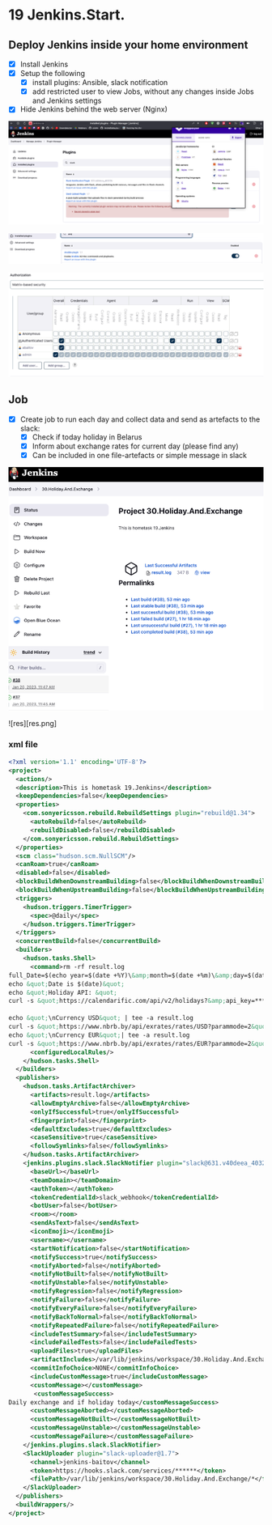# 19 Jenkins.Start.

## Deploy Jenkins inside your home environment

- [x] Install Jenkins
- [x] Setup the following
    - [x] install plugins: Ansible, slack notification
    - [x] add restricted user to view Jobs, without any changes inside Jobs and Jenkins settings
- [x] Hide Jenkins behind the web server (Nginx)

![pl1](pl1.png)

![pl2](pl2.png)

![user](user.png)

## Job

- [x] Create job to run each day and collect data and send as artefacts to the slack:
   - [x]  Check if today holiday in Belarus
   - [x]  Inform about exchange rates for current day (please find any)
   - [x]  Can be included in one file-artefacts or simple message in slack

![job](job.png)

![res][res.png]

### xml file 

```xml
<?xml version='1.1' encoding='UTF-8'?>
<project>
  <actions/>
  <description>This is hometask 19.Jenkins</description>
  <keepDependencies>false</keepDependencies>
  <properties>
    <com.sonyericsson.rebuild.RebuildSettings plugin="rebuild@1.34">
      <autoRebuild>false</autoRebuild>
      <rebuildDisabled>false</rebuildDisabled>
    </com.sonyericsson.rebuild.RebuildSettings>
  </properties>
  <scm class="hudson.scm.NullSCM"/>
  <canRoam>true</canRoam>
  <disabled>false</disabled>
  <blockBuildWhenDownstreamBuilding>false</blockBuildWhenDownstreamBuilding>
  <blockBuildWhenUpstreamBuilding>false</blockBuildWhenUpstreamBuilding>
  <triggers>
    <hudson.triggers.TimerTrigger>
      <spec>@daily</spec>
    </hudson.triggers.TimerTrigger>
  </triggers>
  <concurrentBuild>false</concurrentBuild>
  <builders>
    <hudson.tasks.Shell>
      <command>rm -rf result.log
full_Date=$(echo year=$(date +%Y)\&amp;month=$(date +%m)\&amp;day=$(date +%d))
echo &quot;Date is $(date)&quot;
echo &quot;Holiday API: &quot;
curl -s &quot;https://calendarific.com/api/v2/holidays?&amp;api_key=******&amp;country=BY&amp;${full_Date}&quot; | tee -a result.log

echo &quot;\nCurrency USD&quot; | tee -a result.log
curl -s &quot;https://www.nbrb.by/api/exrates/rates/USD?parammode=2&quot;| tee -a result.log
echo &quot;\nCurrency EUR&quot;| tee -a result.log
curl -s &quot;https://www.nbrb.by/api/exrates/rates/EUR?parammode=2&quot;| tee -a result.log</command>
      <configuredLocalRules/>
    </hudson.tasks.Shell>
  </builders>
  <publishers>
    <hudson.tasks.ArtifactArchiver>
      <artifacts>result.log</artifacts>
      <allowEmptyArchive>false</allowEmptyArchive>
      <onlyIfSuccessful>true</onlyIfSuccessful>
      <fingerprint>false</fingerprint>
      <defaultExcludes>true</defaultExcludes>
      <caseSensitive>true</caseSensitive>
      <followSymlinks>false</followSymlinks>
    </hudson.tasks.ArtifactArchiver>
    <jenkins.plugins.slack.SlackNotifier plugin="slack@631.v40deea_40323b">
      <baseUrl></baseUrl>
      <teamDomain></teamDomain>
      <authToken></authToken>
      <tokenCredentialId>slack_webhook</tokenCredentialId>
      <botUser>false</botUser>
      <room></room>
      <sendAsText>false</sendAsText>
      <iconEmoji></iconEmoji>
      <username></username>
      <startNotification>false</startNotification>
      <notifySuccess>true</notifySuccess>
      <notifyAborted>false</notifyAborted>
      <notifyNotBuilt>false</notifyNotBuilt>
      <notifyUnstable>false</notifyUnstable>
      <notifyRegression>false</notifyRegression>
      <notifyFailure>false</notifyFailure>
      <notifyEveryFailure>false</notifyEveryFailure>
      <notifyBackToNormal>false</notifyBackToNormal>
      <notifyRepeatedFailure>false</notifyRepeatedFailure>
      <includeTestSummary>false</includeTestSummary>
      <includeFailedTests>false</includeFailedTests>
      <uploadFiles>true</uploadFiles>
      <artifactIncludes>/var/lib/jenkins/workspace/30.Holiday.And.Exchange/result.log</artifactIncludes>
      <commitInfoChoice>NONE</commitInfoChoice>
      <includeCustomMessage>true</includeCustomMessage>
      <customMessage></customMessage>
       <customMessageSuccess>
Daily exchange and if holiday today</customMessageSuccess>
      <customMessageAborted></customMessageAborted>
      <customMessageNotBuilt></customMessageNotBuilt>
      <customMessageUnstable></customMessageUnstable>
      <customMessageFailure></customMessageFailure>
    </jenkins.plugins.slack.SlackNotifier>
    <SlackUploader plugin="slack-uploader@1.7">
      <channel>jenkins-baitov</channel>
      <token>https://hooks.slack.com/services/******</token>
      <filePath>/var/lib/jenkins/workspace/30.Holiday.And.Exchange/*</filePath>
    </SlackUploader>
  </publishers>
  <buildWrappers/>
</project>

```